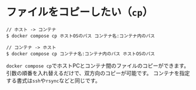 # ファイルをコピーしたい（`cp`）

```console
// ホスト -> コンテナ
$ docker compose cp ホストOSのパス コンテナ名:コンテナ内のパス

// コンテナ -> ホスト
$ docker compose cp コンテナ名:コンテナ内のパス ホストOSのパス
```

`docker compose cp`でホストPCとコンテナ間のファイルのコピーができます。
引数の順番を入れ替えるだけで、双方向のコピーが可能です。
コンテナを指定する書式は`ssh`や`rsync`などと同じです。
